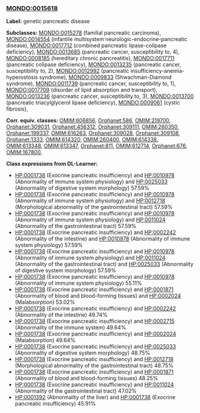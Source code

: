 
### [MONDO:0015618](http://purl.obolibrary.org/obo/MONDO_0015618)
**Label:** genetic pancreatic disease

**Subclasses:** [MONDO:0015278](http://purl.obolibrary.org/obo/MONDO_0015278) (familial pancreatic carcinoma), [MONDO:0014554](http://purl.obolibrary.org/obo/MONDO_0014554) (infantile multisystem neurologic-endocrine-pancreatic disease), [MONDO:0017712](http://purl.obolibrary.org/obo/MONDO_0017712) (combined pancreatic lipase-colipase deficiency), [MONDO:0013685](http://purl.obolibrary.org/obo/MONDO_0013685) (pancreatic cancer, susceptibility to, 4), [MONDO:0008185](http://purl.obolibrary.org/obo/MONDO_0008185) (hereditary chronic pancreatitis), [MONDO:0017711](http://purl.obolibrary.org/obo/MONDO_0017711) (pancreatic colipase deficiency), [MONDO:0013235](http://purl.obolibrary.org/obo/MONDO_0013235) (pancreatic cancer, susceptibility to, 2), [MONDO:0012992](http://purl.obolibrary.org/obo/MONDO_0012992) (pancreatic insufficiency-anemia-hyperostosis syndrome), [MONDO:0009833](http://purl.obolibrary.org/obo/MONDO_0009833) (Shwachman-Diamond syndrome), [MONDO:0011739](http://purl.obolibrary.org/obo/MONDO_0011739) (pancreatic cancer, susceptibility to, 1), [MONDO:0017709](http://purl.obolibrary.org/obo/MONDO_0017709) (disorder of lipid absorption and transport), [MONDO:0013236](http://purl.obolibrary.org/obo/MONDO_0013236) (pancreatic cancer, susceptibility to, 3), [MONDO:0013700](http://purl.obolibrary.org/obo/MONDO_0013700) (pancreatic triacylglycerol lipase deficiency), [MONDO:0009061](http://purl.obolibrary.org/obo/MONDO_0009061) (cystic fibrosis), 

**Corr. equiv. classes:** [OMIM:606856](http://purl.obolibrary.org/obo/OMIM_606856), [Orphanet:586](http://www.orpha.net/ORDO/Orphanet_586), [OMIM:219700](http://purl.obolibrary.org/obo/OMIM_219700), [Orphanet:309031](http://www.orpha.net/ORDO/Orphanet_309031), [Orphanet:456312](http://www.orpha.net/ORDO/Orphanet_456312), [Orphanet:309111](http://www.orpha.net/ORDO/Orphanet_309111), [OMIM:260350](http://purl.obolibrary.org/obo/OMIM_260350), [Orphanet:199337](http://www.orpha.net/ORDO/Orphanet_199337), [OMIM:616263](http://purl.obolibrary.org/obo/OMIM_616263), [Orphanet:309028](http://www.orpha.net/ORDO/Orphanet_309028), [Orphanet:309108](http://www.orpha.net/ORDO/Orphanet_309108), [Orphanet:1333](http://www.orpha.net/ORDO/Orphanet_1333), [OMIM:614320](http://purl.obolibrary.org/obo/OMIM_614320), [OMIM:260400](http://purl.obolibrary.org/obo/OMIM_260400), [OMIM:614338](http://purl.obolibrary.org/obo/OMIM_614338), [OMIM:613348](http://purl.obolibrary.org/obo/OMIM_613348), [OMIM:613347](http://purl.obolibrary.org/obo/OMIM_613347), [Orphanet:811](http://www.orpha.net/ORDO/Orphanet_811), [OMIM:612714](http://purl.obolibrary.org/obo/OMIM_612714), [Orphanet:676](http://www.orpha.net/ORDO/Orphanet_676), [OMIM:167800](http://purl.obolibrary.org/obo/OMIM_167800), 

**Class expressions from DL-Learner:**

- [HP:0001738](http://purl.obolibrary.org/obo/HP_0001738) (Exocrine pancreatic insufficiency) and [HP:0010978](http://purl.obolibrary.org/obo/HP_0010978) (Abnormality of immune system physiology) and [HP:0025033](http://purl.obolibrary.org/obo/HP_0025033) (Abnormality of digestive system morphology) 57.59%
- [HP:0001738](http://purl.obolibrary.org/obo/HP_0001738) (Exocrine pancreatic insufficiency) and [HP:0010978](http://purl.obolibrary.org/obo/HP_0010978) (Abnormality of immune system physiology) and [HP:0012718](http://purl.obolibrary.org/obo/HP_0012718) (Morphological abnormality of the gastrointestinal tract) 57.59%
- [HP:0001738](http://purl.obolibrary.org/obo/HP_0001738) (Exocrine pancreatic insufficiency) and [HP:0010978](http://purl.obolibrary.org/obo/HP_0010978) (Abnormality of immune system physiology) and [HP:0011024](http://purl.obolibrary.org/obo/HP_0011024) (Abnormality of the gastrointestinal tract) 57.59%
- [HP:0001738](http://purl.obolibrary.org/obo/HP_0001738) (Exocrine pancreatic insufficiency) and [HP:0002242](http://purl.obolibrary.org/obo/HP_0002242) (Abnormality of the intestine) and [HP:0010978](http://purl.obolibrary.org/obo/HP_0010978) (Abnormality of immune system physiology) 57.59%
- [HP:0001738](http://purl.obolibrary.org/obo/HP_0001738) (Exocrine pancreatic insufficiency) and [HP:0010978](http://purl.obolibrary.org/obo/HP_0010978) (Abnormality of immune system physiology) and [HP:0011024](http://purl.obolibrary.org/obo/HP_0011024) (Abnormality of the gastrointestinal tract) and [HP:0025033](http://purl.obolibrary.org/obo/HP_0025033) (Abnormality of digestive system morphology) 57.59%
- [HP:0001738](http://purl.obolibrary.org/obo/HP_0001738) (Exocrine pancreatic insufficiency) and [HP:0010978](http://purl.obolibrary.org/obo/HP_0010978) (Abnormality of immune system physiology) 55.11%
- [HP:0001738](http://purl.obolibrary.org/obo/HP_0001738) (Exocrine pancreatic insufficiency) and [HP:0001871](http://purl.obolibrary.org/obo/HP_0001871) (Abnormality of blood and blood-forming tissues) and [HP:0002024](http://purl.obolibrary.org/obo/HP_0002024) (Malabsorption) 53.02%
- [HP:0001738](http://purl.obolibrary.org/obo/HP_0001738) (Exocrine pancreatic insufficiency) and [HP:0002242](http://purl.obolibrary.org/obo/HP_0002242) (Abnormality of the intestine) 49.74%
- [HP:0001738](http://purl.obolibrary.org/obo/HP_0001738) (Exocrine pancreatic insufficiency) and [HP:0002715](http://purl.obolibrary.org/obo/HP_0002715) (Abnormality of the immune system) 49.64%
- [HP:0001738](http://purl.obolibrary.org/obo/HP_0001738) (Exocrine pancreatic insufficiency) and [HP:0002024](http://purl.obolibrary.org/obo/HP_0002024) (Malabsorption) 49.64%
- [HP:0001738](http://purl.obolibrary.org/obo/HP_0001738) (Exocrine pancreatic insufficiency) and [HP:0025033](http://purl.obolibrary.org/obo/HP_0025033) (Abnormality of digestive system morphology) 48.75%
- [HP:0001738](http://purl.obolibrary.org/obo/HP_0001738) (Exocrine pancreatic insufficiency) and [HP:0012718](http://purl.obolibrary.org/obo/HP_0012718) (Morphological abnormality of the gastrointestinal tract) 48.75%
- [HP:0001738](http://purl.obolibrary.org/obo/HP_0001738) (Exocrine pancreatic insufficiency) and [HP:0001871](http://purl.obolibrary.org/obo/HP_0001871) (Abnormality of blood and blood-forming tissues) 48.25%
- [HP:0001738](http://purl.obolibrary.org/obo/HP_0001738) (Exocrine pancreatic insufficiency) and [HP:0011024](http://purl.obolibrary.org/obo/HP_0011024) (Abnormality of the gastrointestinal tract) 47.02%
- [HP:0001392](http://purl.obolibrary.org/obo/HP_0001392) (Abnormality of the liver) and [HP:0001738](http://purl.obolibrary.org/obo/HP_0001738) (Exocrine pancreatic insufficiency) 45.91%


